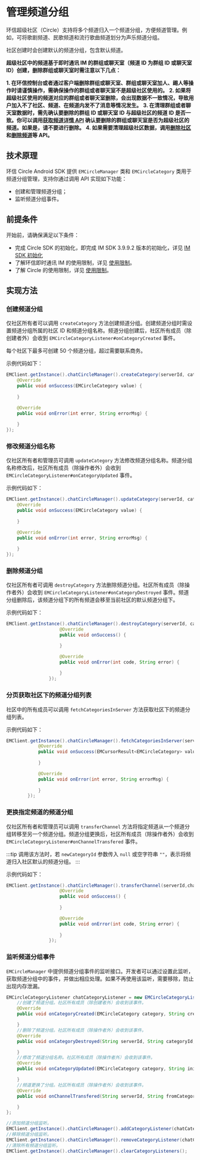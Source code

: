 # 管理频道分组

<Toc />

环信超级社区（Circle）支持将多个频道归入一个频道分组，方便频道管理。例如，可将歌剧频道、民歌频道和流行歌曲频道划分为声乐频道分组。

社区创建时会创建默认的频道分组，包含默认频道。

**超级社区中的频道基于即时通讯 IM 的群组或聊天室（频道 ID 为群组 ID 或聊天室 ID）创建，删除群组或聊天室时需注意以下几点：**

**1. 在环信控制台或者通过客户端删除群组或聊天室、群组或聊天室加人、踢人等操作时请谨慎操作，需确保操作的群组或者聊天室不是超级社区使用的。**
**2. 如果将超级社区使用的频道对应的群组或者聊天室删除，会出现数据不一致情况，导致用户加入不了社区、频道、在频道内发不了消息等情况发生。**
**3. 在清理群组或者聊天室数据时，需先确认要删除的群组 ID 或聊天室 ID 与超级社区的频道 ID 是否一致。你可以调用[获取频道详情 API](channel_mgmt_android.html#获取频道详情) 确认要删除的群组或聊天室是否为超级社区的频道。如果是，请不要进行删除。**
**4. 如果需要清理超级社区数据，调用[删除社区](server_mgmt_android.html#解散社区)和[删除频道](channel_mgmt_android.html#解散频道)等 API。**

## 技术原理

环信 Circle Android SDK 提供 `EMCircleManager` 类和 `EMCircleCategory` 类用于频道分组管理，支持你通过调用 API 实现如下功能：

- 创建和管理频道分组；
- 监听频道分组事件。

## 前提条件

开始前，请确保满足以下条件：

- 完成 Circle SDK 的初始化，即完成 IM SDK 3.9.9.2 版本的初始化，详见 [IM SDK 初始化](/document/android/overview.html#sdk-初始化)
- 了解环信即时通讯 IM 的使用限制，详见 [使用限制](/product/limitation.html)。
- 了解 Circle 的使用限制，详见 [使用限制](circle_overview.html#限制条件)。

## 实现方法

### 创建频道分组

仅社区所有者可以调用 `createCategory` 方法创建频道分组。创建频道分组时需设置频道分组所属的社区 ID 和频道分组名称。频道分组创建后，社区所有成员（除创建者外）会收到 `EMCircleCategoryListener#onCategoryCreated` 事件。 

每个社区下最多可创建 50 个频道分组，超过需要联系商务。

示例代码如下：

```java
EMClient.getInstance().chatCircleManager().createCategory(serverId, categoryName, new EMValueCallBack<EMCircleCategory>() {
    @Override
    public void onSuccess(EMCircleCategory value) {
        
    }

    @Override
    public void onError(int error, String errorMsg) {
        
    }
});
```

### 修改频道分组名称

仅社区所有者和管理员可调用 `updateCategory` 方法修改频道分组名称。频道分组名称修改后，社区所有成员（除操作者外）会收到 `EMCircleCategoryListener#onCategoryUpdated` 事件。

示例代码如下：

```java
EMClient.getInstance().chatCircleManager().updateCategory(serverId, categoryId, categoryName, new EMValueCallBack<EMCircleCategory>() {
    @Override
    public void onSuccess(EMCircleCategory value) {
        
    }

    @Override
    public void onError(int error, String errorMsg) {
        
    }
});
```

### 删除频道分组

仅社区所有者可调用 `destroyCategory` 方法删除频道分组。社区所有成员（除操作者外）会收到 `EMCircleCategoryListener#onCategoryDestroyed` 事件。频道分组删除后，该频道分组下的所有频道会移至当前社区的默认频道分组下。

示例代码如下：

```java
EMClient.getInstance().chatCircleManager().destroyCategory(serverId, categoryId, new EMCallBack() {
                    @Override
                    public void onSuccess() {

                    }

                    @Override
                    public void onError(int code, String error) {
                        
                    }
                });
```

### 分页获取社区下的频道分组列表

社区中的所有成员可以调用 `fetchCategoriesInServer` 方法获取社区下的频道分组列表。

示例代码如下：

```java
EMClient.getInstance().chatCircleManager().fetchCategoriesInServer(serverID, 20, null, new EMValueCallBack<EMCursorResult<EMCircleCategory>>() {
            @Override
            public void onSuccess(EMCursorResult<EMCircleCategory> value) {
                
            }

            @Override
            public void onError(int error, String errorMsg) {
                
            }
        });
```

### 更换指定频道的频道分组

仅社区所有者和管理员可以调用 `transferChannel` 方法将指定频道从一个频道分组转移至另一个频道分组。频道分组更换后，社区所有成员（除操作者外）会收到 `EMCircleCategoryListener#onChannelTransfered` 事件。

:::tip
调用该方法时，若 `newCategoryId` 参数传入 `null` 或空字符串 `""`，表示将频道归入社区默认的频道分组。
:::

示例代码如下：

```java
EMClient.getInstance().chatCircleManager().transferChannel(serverId,channelId, newCategoryId, new EMCallBack() {
                    @Override
                    public void onSuccess() {
                       
                    }

                    @Override
                    public void onError(int code, String error) {
                        
                    }
                });
```

### 监听频道分组事件

`EMCircleManager` 中提供频道分组事件的监听接口。开发者可以通过设置此监听，获取频道分组中的事件，并做出相应处理。如果不再使用该监听，需要移除，防止出现内存泄漏。

```java
EMCircleCategoryListener chatCategoryListener = new EMCircleCategoryListener() {
    //创建了频道分组。社区所有成员（除创建者外）会收到该事件。
    @Override
    public void onCategoryCreated(EMCircleCategory category, String creator) {

    }
    //删除了频道分组。社区所有成员（除操作者外）会收到该事件。
    @Override
    public void onCategoryDestroyed(String serverId, String categoryId, String initiator) {

    }
    //修改了频道分组名称。社区所有成员（除操作者外）会收到该事件。
    @Override
    public void onCategoryUpdated(EMCircleCategory category, String initiator) {

    }
    //频道更换了分组。社区所有成员（除操作者外）会收到该事件。
    @Override
    public void onChannelTransfered(String serverId, String fromCategoryId, String toCategoryId, String channelId, String initiator) {

    }
};

//添加频道分组监听。
EMClient.getInstance().chatCircleManager().addCategoryListener(chatCategoryListener);
//移除频道分组监听。
EMClient.getInstance().chatCircleManager().removeCategoryListener(chatCategoryListener);
//清除所有频道分组监听。
EMClient.getInstance().chatCircleManager().clearCategoryListeners();
```